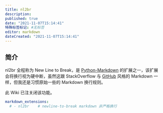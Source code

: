 ```yaml
---
title: nl2br
description:
published: true
date: "2021-11-07T15:14:41"
特殊标签标记: #无标签
editor: markdown
dateCreated: "2021-11-07T15:14:41"
---
```


## 简介

nl2br 全程称为 New Line to Break，是 [Python-Markdown](https://python-markdown.github.io/) 的扩展之一，该扩展会将换行视为硬中断，虽然这跟 StackOverflow 与 [GitHub](https://github.github.com/github-flavored-markdown/) 风格的 Markdown 一样，但我还是习惯原始一些的 Markdown 换行规则。

此 Wiki 已注关闭该功能。

```YAML
markdown_extensions: 
  # - nl2br    # newline-to-break markdown 非严格换行
```


